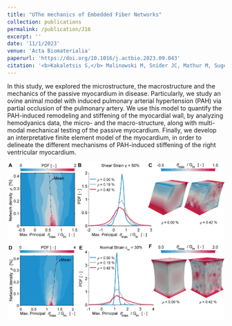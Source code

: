 ```yaml
---
title: "UThe mechanics of Embedded Fiber Networks"
collection: publications
permalink: /publication/J16
excerpt: ''
date: '11/1/2023'
venue: 'Acta Biomaterialia'
paperurl: 'https://doi.org/10.1016/j.actbio.2023.09.043'
citation: '<b>Kakaletsis S,</b> Malinowski M, Snider JC, Mathur M, Sugerman GP, Luci JJ, Kostelnik CJ, Jazwiec T, Bersi MR, Timek TA, Rausch MK.<i> Untangling the mechanisms of pulmonary arterial hypertension-induced right ventricular stiffening in a large animal model.</i> Acta Biomaterialia. 2023.'
---
```

In this study, we explored the microstructure, the macrostructure and the mechanics of the passive myocardium in disease. Particularly, we study an ovine animal model with induced pulmonary arterial hypertension (PAH) via partial occlusion of the pulmonary artery. We use this model to quantify the PAH-induced remodeling and stiffening of the myocardial wall, by analyzing hemodyanics data, the micro- and the macro-structure, along with multi-modal mechanical testing of the passive myocardium. Finally, we develop an interpretative finite element model of the myocardium, in order to delineate the different mechanisms of PAH-induced stiffening of the right ventricular myocardium.

<img src='/images/J16_Kak2023.png'>


